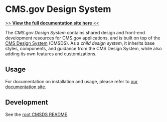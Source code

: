 # CMS.gov Design System

[>> **View the full documentation site here** <<](https://design.cms.gov/?theme=cmsgov)

The _CMS.gov Design System_ contains shared design and front-end development resources for CMS.gov applications, and is built on top of the [CMS Design System](https://design.cms.gov/) (CMSDS). As a _child design system_, it inherits base styles, components, and guidance from the CMS Design System, while also adding its own features and customizations.

## Usage

For documentation on installation and usage, please refer to [our documentation site](https://design.cms.gov/getting-started/for-developers/?theme=cmsgov#getting-the-design-system-assets).

## Development

See the [root CMSDS README](../../README.md).
